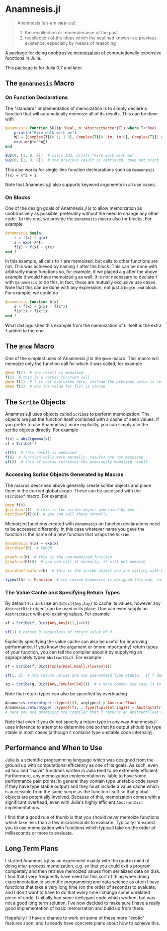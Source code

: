 
# Anamnesis.jl


> Anamnesis [an-am-**nee**-sis]:
>
> 1. the recollection or rememberance of the past
> 2. recollection of the ideas which the soul had known in a previous existence, especially by means of reasoning

A package for doing unobtrusive [memoization](https://en.wikipedia.org/wiki/Memoization) of computationally expensive functions in Julia.

This package is for Julia 0.7 and later.


## The `@anamnesis` Macro

### On Function Declarations
The "standard" implementation of memoization is to simply declare a function that will automatically memoize all of its results.  This can be done with
```julia
@anamnesis function SU2(ϕ::Real, n::AbstractVector{T}) where T<:Real
    println("Fire walk with me")
    σ⃗ = [Complex{T}[0 1; 1 0], Complex{T}[0 -im; im 0], Complex{T}[1 0; 0 -1]]
    exp(im*ϕ*n'*σ⃗)
end

SU2(0, [1, 0, 0])  # calls SU2, prints "Fire walk with me"
SU2(0, [1, 0, 0])  # the previous result is retrieved, does not print
```
This also works for single-line function declearations such as `@anamnesis f(x) = x^2 + 1`.

Note that Anamnesis.jl also supports keyword arguments in all use cases.

### On Blocks
One of the design goals of Anamnesis.jl is to allow memoization as unobtrusively as possible, preferably without the need to change any other code.  To this
end, we provide the `@anamnesis` macro also for blocks.  For example
```julia
@anamnesis begin
    t = f(x) + g(x)
    z = exp(-λ*t)
    f(z) + f(x) - g(x)
end f
```
In this example, all calls to `f` are memoized, but calls to other functions are not.  This was achieved by naming `f` after the block.  This can be done with
arbitrarily many functions so, for example, if we placed a `g` after the above example it would have memoized `g` as well.  It is *not* necessary to declare
`f` with `@anamnesis` to do this, in fact, these are mutually exclusive use cases.  Note that this can be done with any expression, not just a `begin end`
block.  For example, we could do
```julia
@anamnesis function h(x)
    o = f(x) + g(x) - f(x^2)
    f(o^2) + f(x^2)
end f
```
What distinguishes this example from the memoization of `h` itself is the extra `f` added to the end.


## The `@mem` Macro
One of the simplest uses of Anamnesis.jl is the `@mem` macro.  This macro will memoize only the function call for which it was called, for example
```julia
@mem f(1)  # the result is memoized
f(2)  # this is a normal function call
@mem f(1)  # f is not evaluated here, instead the previous value is retrieved
@mem f(2)  # now the value for f(2) is stored
```

## The `Scribe` Objects
Anamnesis.jl uses objects called `Scribe`s to perform memoization.  The objects are just the function itself combined with a cache of seen values.  If you
prefer to use Anamnesis.jl more explicitly, you can simply use the scribe objects directly.  For example
```julia
f(x) = abs2(gamma(x))
sf = Scribe(f)

sf(0)  # this result is memoized
f(0)  # function calls work normally; results are not memoized
sf(0)  # this of course retrieves the previously memoized result
```

### Accessing Scribe Objects Generated by Macros
The macros described above generally create scribe objects and place them in the current global scope.  These can be accessed with the `@scribeof` macro.  For
example
```julia
@mem f(0)
@scribeof(f)  # this is the scribe object generated by mem
@scribeof(f)(0)  # you can call these normally
```
Memoized functions created with `@anamnesis` on function declarations need to be accessed differently, in this case whatever name you gave the function is the
name of a new function that wraps the `Scribe`.
```julia
@anamnesis h(x) = exp(x)
@scribeof(h)  # ERROR

@rawfunc(h)  # this is the non-memoized function
@rawfunc(h)(0)  # you can call it normally, it will not memoize

@scribeofrawfunc(h)  # this is the scribe object you are calling with h itself

typeof(h) <: Function  # the reason Anamnesis is designed this way, instead of just passing you a Scribe is so that you are still creating a bonified function
```

### The Value Cache and Specifying Return Types
By default `Scribe`s use an `IdDict{Any,Any}` to cache its values, however any `AbstractDict` object can be used in its place.  One can even supply an
`AbstractDict` with pre-existing values.  For example
```julia
sf = Scribe(f, Dict{Any,Any}((1,)=>0))

sf(1) # return 0 regardless of return value of f
```

Explicitly specifying the value cache can also be useful for improving performance.  If you know the argument or (more importantly) return types of your
function, you can tell the compiler about it by supplyinig an appropriately typed `AbstractDict`.  For example
```julia
sf = Scribe(f, Dict{Tuple{Real,Real},Float64}())

sf(1, 2)  # the return values are now guaranteed type stable.  if f does not return a Float64 an error will be thrown

sg = Scribe(g, Dict{Any,ComplexF64}())  # a more common use case is to specify only the return type
```

Note that return types can also be specified by overloading
```julia
Anamnesis.returntype(::typeof(f), argtypes) = AbstractFloat
Anamnesis.returntype(::typeof(f), ::Type{Tuple{String}}) = AbstractString
# here you are promising the compiler that f returns an AbstractFloat unless you pass it a String in which case it returns AbstractString
```

Note that even if you do not specify a return type in any way Anamnesis.jl uses inference to attempt to determine one so that its output should be type stable
in most cases (although it contains type unstable code internally).


## Performance and When to Use
Julia is a scientific programming language which was designed from the ground up with computational efficiency as one of its goals.  As such, even ad hoc and
"naive" functions written in Julia tend to be extremely efficient.  Furthermore, any memoization implementation is liable to have some performance pain points:
in general they contain type unstable code (even if they have type stable output) and they must include a value cache which is accessible from the same scope as
the function itself so that global objects are potentially involved.  Because of this, memoization comes with a significant overhead, even with Julia's highly
efficient `AbstractDict` implementations.

I find that a good rule of thumb is that you should *never* memoize functions which take less than a few microseconds to evaluate.  Typically I'd expect you to
use memoization with functions which typicall take on the order of milliseconds or more to evaluate.


## Long Term Plans
I started Anamnesis.jl as an experiment mainly with the goal in mind of doing *inter-process* memoization, e.g. so that you could exit a program completely and
then retrieve memoized values from serialized data on disk.  I find that I very frequently have need for this sort of thing when doing experimentation in
scientific programming and data science as often I have functions that take a very long time (on the order of seconds) to evaluate, and I don't want to have to
do that every time I change some unrelated piece of code.  I initially had some inellegant code which worked, but was not a good long term solution.  I've now
decided to make sure I have a really good implementation of basic memoization and build up from there.

Hopefully I'll have a chance to work on some of these more "exotic" features soon, and I already have concrete plans about how to achieve this.




